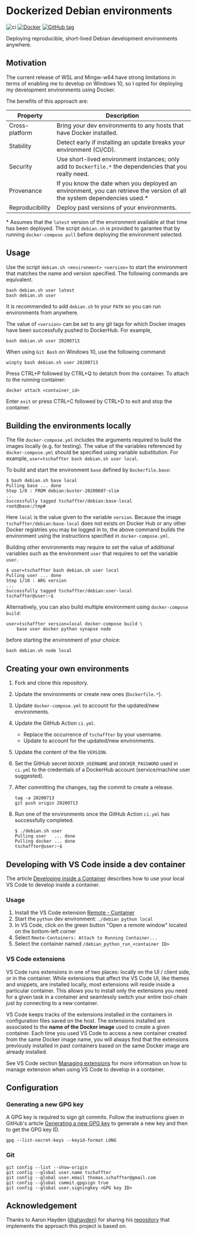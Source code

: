 # Dockerized Debian environments

![ci](https://github.com/tschaffter/debian/workflows/ci/badge.svg)
[![Docker](https://img.shields.io/badge/docker-tschaffter%2Fdebian-blue)](https://hub.docker.com/repository/docker/tschaffter/debian)
[![GitHub tag](https://img.shields.io/badge/release-20200802-blue)](https://github.com/tschaffter/debian/releases/tag/20200802)

Deploying reproducible, short-lived Debian development environments anywhere.

## Motivation

The current release of WSL and Mingw-w64 have strong limitations in terms of
enabling me to develop on Windows 10, so I opted for deploying my development
environments using Docker.

The benefits of this approach are:

| Property | Description |
|---|---|
| Cross-platform | Bring your dev environments to any hosts that have Docker installed. |
| Stability | Detect early if installing an update breaks your environment (CI/CD). |
| Security | Use short-lived environment instances; only add to `Dockerfile.*` the dependencies that you really need. |
| Provenance | If you know the date when you deployed an environment, you can retrieve the version of all the system dependencies used.\* |
| Reproducibility | Deploy past versions of your environments. |

\* Assumes that the `latest` version of the environment available at that time has been
deployed. The script `debian.sh` is provided to garantee that by running
`docker-compose pull` before deploying the environment selected.

## Usage

Use the script `debian.sh <environment> <version>` to start the environment
that matches the name and version specified. The following commands are
equivalent.

```console
bash debian.sh user latest
bash debian.sh user
```

It is recommended to add `debian.sh` to your `PATH` so you can run environments
from anywhere.

The value of `<version>` can be set to any git tags for which Docker images have
been successfully pushed to DockerHub. For example,

```console
bash debian.sh user 20200713
```

When using `Git Bash` on Windows 10, use the following command:

```console
winpty bash debian.sh user 20200713
```

Press CTRL+P followed by CTRL+Q to detatch from the container. To attach to the
running container:

```console
docker attach <container_id>
```

Enter `exit` or press CTRL+C followed by CTRL+D to exit and stop the container.

## Building the environments locally

The file `docker-compose.yml` includes the arguments required to build the
images locally (e.g. for testing). The value of the variables referenced by
`docker-compose.yml` should be specified using variable substitution. For
example, `user=tschaffter bash debian.sh user local`.

To build and start the environment `base` defined by `Dockerfile.base`:

```console
$ bash debian.sh base local
Pulling base ... done
Step 1/8 : FROM debian:buster-20200607-slim
...
Successfully tagged tschaffter/debian:base-local
root@base:/tmp#
```

Here `local` is the value given to the variable `version`. Because the
image `tschaffter/debian:base-local` does not exists on Docker Hub or any other
Docker registries you may be logged in to, the above command
builds the environment using the instructions specified in `docker-compose.yml`.

Building other environments may require to set the value of additional variables
such as the environment `user` that requires to set the variable `user`.

```console
$ user=tschaffter bash debian.sh user local
Pulling user ... done
Step 1/10 : ARG version
...
Successfully tagged tschaffter/debian:user-local
tschaffter@user:~$
```

Alternatively, you can also build multiple environment using
`docker-compose build`:

```console
user=tschaffter version=local docker-compose build \
    base user docker python synapse node
```

before starting the environment of your choice:

```console
bash debian.sh node local
```

## Creating your own environments

1. Fork and clone this repository.
2. Update the environments or create new ones (`Dockerfile.*`).
3. Update `docker-compose.yml` to account for the updated/new environments.
4. Update the GitHub Action `ci.yml`.

    - Replace the occurrence of `tschaffter` by your username.
    - Update to account for the updated/new environments.

5. Update the content of the file `VERSION`.
6. Set the GitHub secret `DOCKER_USERNAME` and `DOCKER_PASSWORD` used in `ci.yml`
to the credentials of a DockerHub account (service/machine user suggested).
7. After committing the changes, tag the commit to create a release.

    ```console
    tag -a 20200713
    git push origin 20200713
    ```

8. Run one of the environments once the GitHub Action `ci.yml` has successfully
completed.

    ```console
    $ ./debian.sh user
    Pulling user   ... done
    Pulling docker ... done
    tschaffter@user:~$
    ```

## Developing with VS Code inside a dev container

The article [Developing inside a Container](https://code.visualstudio.com/docs/remote/containers)
describes how to use your local VS Code to develop inside a container.

### Usage

1. Install the VS Code extension [Remote - Container](https://marketplace.visualstudio.com/items?itemName=ms-vscode-remote.remote-containers)
2. Start the `python` dev environment: `./debian python local`
3. In VS Code, click on the green button "Open a remote window" located on the
bottom-left corner
4. Select `Rmote-Containers: Attach to Running Container...`
5. Select the container named `/debian_python_run_<container ID>`

### VS Code extensions

VS Code runs extensions in one of two places: locally on the UI / client side,
or in the container. While extensions that affect the VS Code UI, like themes
and snippets, are installed locally, most extensions will reside inside a
particular container. This allows you to install only the extensions you need
for a given task in a container and seamlessly switch your entire tool-chain
just by connecting to a new container.

VS Code keeps tracks of the extensions installed in the containers in
configuration files saved on the host. The extensions installed are associated
to the **name of the Docker image** used to create a given container. Each time
you used VS Code to access a new container created from the same Docker image
name, you will always find that the extensions previously installed in
past containers based on the same Docker image are already installed.

See VS Code section [Managing extensions](https://code.visualstudio.com/docs/remote/containers#_managing-extensions)
for more information on how to manage extension when using VS Code to develop
in a container.

## Configuration

### Generating a new GPG key

A GPG key is required to sign git commits. Follow the instructions given in
GitHub's article [Generating a new GPG key](https://docs.github.com/en/github/authenticating-to-github/generating-a-new-gpg-key)
to generate a new key and then to get the GPG key ID.

```console
gpg --list-secret-keys --keyid-format LONG
```

### Git

```console
git config --list --show-origin
git config --global user.name tschaffter
git config --global user.email thomas.schaffter@gmail.com
git config --global commit.gpgsign true
git config --global user.signingkey <GPG key ID>
```

## Acknowledgement

Thanks to Aaron Hayden ([@ahayden](https://github.com/ahayden)) for sharing his
[repository](https://github.com/ahayden/debuerreotype/tree/037869977855fe6473e3f2096dbff650968df441)
that implements the approach this project is based on.
